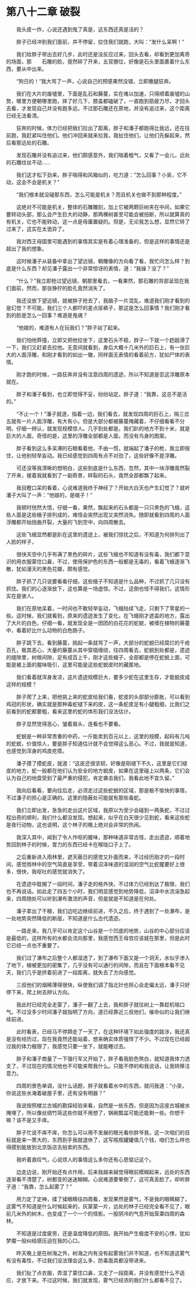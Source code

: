 # 第八十二章 破裂


　　我头皮一炸，心说还遇到鬼了真是，这东西还真是活的？

　　胖子已经冲到我们面前，并不停留，拉住我们就跑，大叫：“发什么呆啊！”

　　我们给胖子带出去好几步，此时还是没反应过来，回头去看，却看到更加离奇的场面，那　　石雕的脸，竟然碎了开来，五官挪位，好像是石头里面裹着什么东西，要从中出来。

　　“狗日的！”我大骂了一声，心说自己的预感果然没错，立即撒腿狂奔。

　　我们在大片的废墟里，下面是乱石和藤蔓，实在难以加速，只得顺着废墟的山势，哪里方便朝哪里跑，摔了好几下，膝盖都磕破了，一直跑到筋疲力尽，才回头去看，才发现自己并没有跑多远，不过那石雕还在原地，并没有追过来，这个距离已经无法看清。

　　狂奔的时候，体力已经把我们拉出了距离，胖子和潘子都跑得比我远，还在往前跑，我赶紧叫住他们。他们冲回来就来拉我，我扯住他们，让他们先躲起来，然后看那远处的石雕。

　　发现石雕并没有追过来，他们颇感意外，我们喘着粗气，又看了一会儿，远处的石雕纹丝不动……

　　我们这才松下劲来，胖子喘得和风箱似的，吃力道：“怎么回事？小吴，它不动，这会不会是机关？”

　　“我们根本就没碰那东西，怎么可能是机关？而且机关也做不到那种程度。”

　　这绝对不可能是机关，整体的石雕雕刻，加上它被两颗巨树夹在中间，如果它要转动头部，那么会产生巨大的动静，那两棵树甚至可能会被扭断，所以就算真的有机关，它也不能转动，这一点是毋庸置疑的。但是，无论我怎么想，显然它转了过来了，这实在太诡异了。

　　我对西王母国里可能遇到的事情其实是有着心理准备的，但是这样的事情还是超出了我的想象。

　　这时候潘子从装备中拿出了望远镜，朝雕像的方向看了看，我忙问怎么样？到底是什么东西？却见潘子露出一个非常惊讶的表情，道：“我操？没了？”

　　“什么？”我立即抢过望远镜，朝那里看去，一看果然，那石雕的背部呈现在我们面前，然而，那张狰狞的脸孔竟然消失了。

　　我还没放下望远镜，就被胖子抢去了，我脑子一片混乱，难道我们刚才看到的是幻觉？不可能，我们三个人都吓的差点尿裤子，那这是怎么回事情？我们刚才看到的脸是怎么一回事？难道是鬼魂？

　　“他娘的，难道有人在玩我们？”胖子站了起来。

　　我们怕他莽撞，立即又把他拉坐下，这里石头不稳，胖子一下就一个趔趄滑了一下，我们又赶紧去拉他。无意间就看到，身后大概十几米外的巨石上，有一张巨大的人面浮雕，和刚才看到的如出一辙，同样面无表情的看着前方，犹如尸体的表情。

　　刚才跑的时候，一路狂奔并没有注意四周的遗迹，所以不知道是否这浮雕原本就在。

　　胖子和潘子看到，也立即觉得不妥，纷纷站定。胖子道：“我靠，这总不是活的。”

　　“不止一个！”潘子就道，指着一边，我们看去，就发现四周的巨石上，隔三岔五就有一片人面浮雕，有大有小。但是大部分都被藤蔓掩藏着，不仔细看看不分明，仔细一辨认，就发现规模惊人。几乎到处都是。我们趴的地方不到十米，就是巨大的人面，奇怪的是，这里的浮雕全部都是人面，而没有鸟身的图案。

　　胖子看到这么多呆滞的石眼看着他，不由一慌，就端起了潘子的枪，我立即按住，让他别轻举妄动。我已经感觉到四周有点不对劲了，这些好像不是浮雕。

　　可还没等我清晰的想明白，这些到底是什么东西，忽然，其中一块浮雕竟然裂了开来，接着我就看到了一副奇景，碎裂的石头，竟然全部都飘了起来。

　　我目瞪口呆的看着，心说难道我终于神经了？开始大白天也产生幻觉了？就听潘子大叫了一声：“他娘的，是蛾子！”

　　我顿时恍然大悟，仔细一看，果然，飘起来的石头都是一只只黑色的飞蛾，这些人面是这些蛾子排列成的，难怪会突然出现又突然消失。随即就看到四周的人面浮雕都开始扭曲开裂，大量的飞到空中，向四周散去。

　　这些飞蛾显然都是趴在这里的遗迹上，被我们惊扰之后，不知道为何排列出了人脸的样子，

　　很快天空中几乎布满了黑色的碎片，这些飞蛾也不知道有没有毒，我们都下意识的用衣服蒙住口鼻，不过，使用保护色的东西一般都是无毒的，看着飞蛾逐渐飞散，犹如漫天的黑色花瓣，颇有感觉。

　　胖子抓了几只说要看看仔细，这些蛾子不知道是什么品种，不过抓了几只没有抓住。我们的心逐渐放下，这也算是一场虚惊。不过，这倒也怪不得我们，这情形实在是骇人。

　　我们在原地呆着，一时间也不敢轻举妄动，飞蛾陆续飞走，只剩下了零星的一些。这时候，我们就看到，原来的遗迹发生了变化，在飞蛾刚才遮盖的地方，露出了大片的白色，仔细一看，就发现全是一团团的白花花的蛇蜕，被缠在植物的藤蔓中，看着好比什么动物的白色肠子。

　　胖子跳下去，看到藤蔓，挑起一条就骂了一声，大部分的蛇蜕已经腐烂的千疮百孔，极其恶心，大量的藤蔓从其中穿插缠绕，往四周看去，蛇蜕到处都是，遗迹的缝隙里，树根间隙，足有成百上千，刚才这些蛾子，全部都是停在蛇蜕上面，可能是被上面的腥味吸引，这里可能是这些蛇蜕皮时的藏匿地。

　　我们看着就浑身发凉，这片遗迹规模巨大，要多少蛇在这里生存，才能蜕皮成这样的规模？

　　胖子爬了上来，把他挑上来的蛇皮给我们看，蛇皮的头部部分膨胀，可以看到鸡冠的形状，确实就是那种毒蛇褪下来的皮，这一条蛇皮足有小腿粗细，比我们之前看到的蛇都要粗，看来这里的蛇的体形我们没法估计。

　　胖子显然觉得恶心，皱着眉头，连看也不要看。

　　蛇蜕是一种非常贵重的中药，一斤能卖到百元以上，这里的规模，起码有几吨的蛇蜕，价值惊人，要是胖子知道估计就不会觉得这么恶心。不过，我就是知道，也感觉到浑身的鸡皮疙瘩。

　　潘子摸了摸蛇皮，就道：“这皮还很坚韧，好像是刚褪下不久，这里是它们褪皮的地方，蛇一般都在他们认为安全的地方蜕皮，如果在这里碰上以两条，它们会认为自己的地盘受到了最严重的侵犯，肯定袭击我们，我看此地不宜久留。”

　　我向后看看，要向往后走，必须走过这些蛇蜕的区域，那是极不愉快的事情，不过潘子的担心是正确的。这里的隐蔽处可能就有那些毒蛇。

　　我们立即出发，急急的走出这片区域，我原以为至少会碰到一两条蛇，不过过程出奇的顺利，我们什么都没发现。想起来，似乎在白天很少见到蛇，看来这些蛇是夜行动物，这也说明，这个林子的晚上绝对会非常的热闹。

　　我深入其中，闻到了令人作呕的腥味，那种味道非常古怪，走出遗迹，顺着地势回到林子的时候，胃力的东西已经卡在喉咙口子上了。

　　之后重新进入雨林里，遮天蔽日的感觉又扑面而来，不过经历刚才的一段时间，感觉雨林中的空气简直是享受，带着沼泽味道的湿润的空气比蛇腥要好上很多，很快，我呕吐的感觉就消失了。

　　在遗迹中耽搁了一段时间，潘子走的格外快，不过体力已经到达了极限，我们也不再说话。如此走了四五个小时，我们明显感觉到地势降低，沼泽中水流湍急起来，四周随处可以听到瀑布激流的声音，但是就是不知道是在何处。

　　潘子拿出了干粮，我们边吃边继续前进，不久之后，终于遇到了一处瀑布，是一处地势突然降低的断层，不知道是什么古代遗迹。

　　一路走来，我几乎可以肯定这个山谷是一个凹底的地势，山谷的中心部分应该是最低的，这样所有的水都会流向那里，我感觉西王母宫应该就在那里，但是此时它已经一点也不重要了。

　　我们过了瀑布之后整个人都湿透了，到了瀑布下面又是一个洞天，水似乎渗入了地下，植被更加的密集了，几乎没有可以通行的间隙，而且在下面根本看不见天，我们几乎是挤着前进了一段距离，就失去了方向感觉。

　　三叔他们的烟稀薄得很快，纵使我们调了指北针也担心会走偏太远，潘子只好停下来，爬上树去辨认方向。

　　我此时已经完全走蒙了，潘子一翻了上去，我和胖子就往树上一靠趁机喘口气。不过没多少时间潘子就指明了方向，道已经靠近三叔他们，催命似的让我们继续前进。

　　此时看表，已经马不停蹄走了一天了，在这种环境下如此强度的跋涉，我还真是没有经历过，现在我竟然还能站着，想来确实体质强悍了不少。不过现在已经超过我的体力极限了，我感觉只要一坐下，就能睡过去。

　　胖子和潘子商量了一下强行军又开始了，胖子看我脸色煞白，就知道我体力透支了，不过现在的情况他也不可能来帮我什么。只能不停的和我说话，让我转移注意力。

　　四周的景色单调，没什么话题，胖子就看着水中的东西，就问我道：“小吴，你说这些水淹着破屋子里，还有没有明器？”

　　我说按照楼兰古城的勘探经验来看，自然是一些东西，但是因为这座古城被水掩埋了，所以像丝绸竹简这些你就不用想了，锅碗瓢盆可能还能剩一些。你想干嘛？该不是又手痒。

　　胖子忙说不痒不痒，你怎么可以用不发展的眼光看你胖爷我，这一次咱们的目标就是来一票大的，东西到手我就退休了，这写瓶瓶罐罐值几个钱，咱们怎么样也得摸到能放到北京饭店去拍卖的东西。

　　我听着直叹气，心说烦人的事情这么多你还有心思惦记这个。

　　边走边说，刚开始还有点作用，后来我越来越觉得眼前模糊起来，远处的东西逐渐看不清楚了，树都变的迷迷糊糊。心说难道要晕倒了，这可真丢脸了。却听胖子道：“我靠，怎么起雾了？”

　　用力定了定神，揉了揉眼睛往四周看，发现果然是雾气，不是我的眼睛糊了，这雾气不知道是什么时候起来的，灰蒙蒙一片，远处的林子已经完全看不见了，眼前几米外的树木，也变成了一个一个的怪影。一股阴冷的气息开始笼罩四周的森林。

　　不知道是过度疲劳，还是温度降低的原因。我开始产生极度不安的心悸，犹如梦魇一般纠结感压迫在我的心口。

　　昨天晚上是在树海之外，树海之内有没有起雾我们并不知道，也不知道这雾气有没有毒性，不过我们没法理会这么多，防毒面具都没带进来。

　　我们扯了点衣服，弄湿了蒙住口鼻，又走了一段距离，并没有感觉什么不适应，才放下来。不过这时候，我们就发现，雾气已经浓的我们什么都看不见了。

